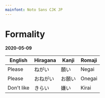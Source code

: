 ```yaml
---
mainfont: Noto Sans CJK JP
---
```

# Formality
**2020-05-09**

| English    | Hiragana | Kanji  | Romaji |
| -------    | -------- | -----  | ------- |
| Please     | ねがい   | 願い   | Negai   |
| Please     | おねがい | お願い | Onegai  |
| Don't like | きらい   | 嫌い   | Kirai   |


